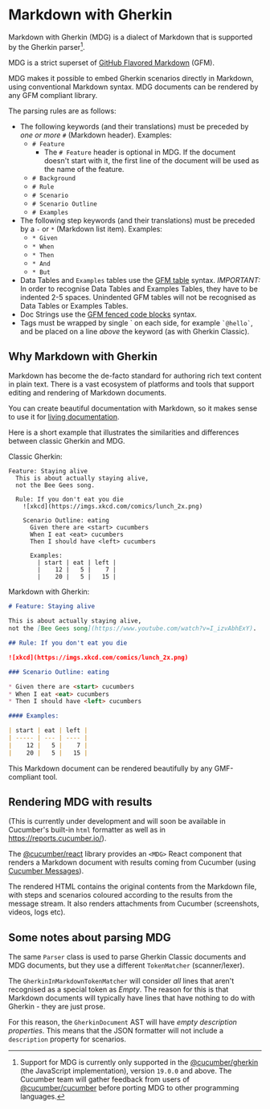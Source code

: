 # Markdown with Gherkin

Markdown with Gherkin (MDG) is a dialect of Markdown that is supported by
the Gherkin parser[^1].

MDG is a strict superset of [GitHub Flavored Markdown](https://github.github.com/gfm/) (GFM).

MDG makes it possible to embed Gherkin scenarios directly in Markdown, using
conventional Markdown syntax. MDG documents can be rendered by any GFM compliant library.

The parsing rules are as follows:

- The following keywords (and their translations) must be preceded by *one or more* `#` (Markdown header). Examples:
  - `# Feature`
    - The `# Feature` header is optional in MDG. If the document doesn't start with it,
      the first line of the document will be used as the name of the feature.
  - `# Background`
  - `# Rule`
  - `# Scenario`
  - `# Scenario Outline`
  - `# Examples`
- The following step keywords (and their translations) must be preceded by a `-` or `*` (Markdown list item). Examples:
  - `* Given`
  - `* When`
  - `* Then`
  - `* And`
  - `* But`
- Data Tables and `Examples` tables use the [GFM table](https://github.github.com/gfm/#tables-extension-)
syntax. *IMPORTANT:* In order to recognise Data Tables and Examples Tables, they have to be indented 2-5 spaces. Unindented GFM tables will not be recognised as Data Tables or Examples Tables.
- Doc Strings use the [GFM fenced code blocks](https://github.github.com/gfm/#fenced-code-blocks) syntax.
- Tags must be wrapped by single \` on each side, for example `` `@hello` ``, and be placed on a line *above* the keyword (as with Gherkin Classic).

## Why Markdown with Gherkin

Markdown has become the de-facto standard for authoring rich text content in
plain text. There is a vast ecosystem of platforms and tools that support
editing and rendering of Markdown documents.

You can create beautiful documentation with Markdown, so it makes sense to
use it for [living documentation](https://leanpub.com/bddbooks-formulation).

Here is a short example that illustrates the similarities and differences between
classic Gherkin and MDG.

Classic Gherkin:

```gherkin
Feature: Staying alive
  This is about actually staying alive,
  not the Bee Gees song.

  Rule: If you don't eat you die
    ![xkcd](https://imgs.xkcd.com/comics/lunch_2x.png)

    Scenario Outline: eating
      Given there are <start> cucumbers
      When I eat <eat> cucumbers
      Then I should have <left> cucumbers

      Examples:
        | start | eat | left |
        |    12 |   5 |    7 |
        |    20 |   5 |   15 |
```

Markdown with Gherkin:

```markdown
# Feature: Staying alive

This is about actually staying alive,
not the [Bee Gees song](https://www.youtube.com/watch?v=I_izvAbhExY).

## Rule: If you don't eat you die

![xkcd](https://imgs.xkcd.com/comics/lunch_2x.png)

### Scenario Outline: eating

* Given there are <start> cucumbers
* When I eat <eat> cucumbers
* Then I should have <left> cucumbers

#### Examples:

| start | eat | left |
| ----- | --- | ---- |
|    12 |   5 |    7 |
|    20 |   5 |   15 |

```

This Markdown document can be rendered beautifully by any GMF-compliant tool.

## Rendering MDG with results

(This is currently under development and will soon be available in Cucumber's built-in
`html` formatter as well as in https://reports.cucumber.io/).

The [@cucumber/react](../react/javascript) library provides an `<MDG>` React component that
renders a Markdown document with results coming from Cucumber (using [Cucumber Messages](../messages)).

The rendered HTML contains the original contents from the Markdown file, with
steps and scenarios coloured according to the results from the message stream.
It also renders attachments from Cucumber (screenshots, videos, logs etc).

## Some notes about parsing MDG

The same `Parser` class is used to parse Gherkin Classic documents and MDG documents, but
they use a different `TokenMatcher` (scanner/lexer).

The `GherkinInMarkdownTokenMatcher` will consider *all* lines that aren't recognised as a
special token as *Empty*. The reason for this is that Markdown documents will typically
have lines that have nothing to do with Gherkin - they are just prose.

For this reason, the `GherkinDocument` AST will have *empty description properties*. This means
that the JSON formatter will not include a `description` property for scenarios.

[^1]: Support for MDG is currently only supported in the [@cucumber/gherkin](../gherkin/javascript) (the JavaScript implementation), version `19.0.0` and above. The Cucumber team will gather feedback from users of [@cucumber/cucumber](https://www.npmjs.com/package/@cucumber/cucumber) before porting MDG to other programming languages.
